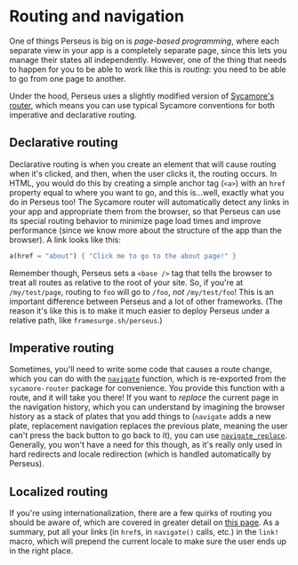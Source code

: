 # Routing and navigation

One of things Perseus is big on is *page-based programming*, where each separate view in your app is a completely separate page, since this lets you manage their states all independently. However, one of the thing that needs to happen for you to be able to work like this is *routing*: you need to be able to go from one page to another.

Under the hood, Perseus uses a slightly modified version of [Sycamore's router](https://sycamore-rs.netlify.app/docs/advanced/routing), which means you can use typical Sycamore conventions for both imperative and declarative routing.

## Declarative routing

Declarative routing is when you create an element that will cause routing when it's clicked, and then, when the user clicks it, the routing occurs. In HTML, you would do this by creating a simple anchor tag (`<a>`) with an `href` property equal to where you want to go, and this is...well, exactly what you do in Perseus too! The Sycamore router will automatically detect any links in your app and appropriate them from the browser, so that Perseus can use its special routing behavior to minimize page load times and improve performance (since we know more about the structure of the app than the browser). A link looks like this:

```rust
a(href = "about") { "Click me to go to the about page!" }
```

Remember though, Perseus sets a `<base />` tag that tells the browser to treat all routes as relative to the root of your site. So, if you're at `/my/test/page`, routing to `foo` will go to `/foo`, *not* `/my/test/foo`! This is an important difference between Perseus and a lot of other frameworks. (The reason it's like this is to make it much easier to deploy Perseus under a relative path, like `framesurge.sh/perseus`.)

## Imperative routing

Sometimes, you'll need to write some code that causes a route change, which you can do with the [`navigate`](=prelude/fn.navigate@perseus) function, which is re-exported from the `sycamore-router` package for convenience. You provide this function with a route, and it will take you there! If you want to *replace* the current page in the navigation history, which you can understand by imagining the browser history as a stack of plates that you add things to (`navigate` adds a new plate, replacement navigation replaces the previous plate, meaning the user can't press the back button to go back to it), you can use [`navigate_replace`](=prelude/fn.navigate_replace@perseus). Generally, you won't have a need for this though, as it's really only used in hard redirects and locale redirection (which is handled automatically by Perseus).

## Localized routing

If you're using internationalization, there are a few quirks of routing you should be aware of, which are covered in greater detail on [this page](:fundamentals/i18n). As a summary, put all your links (in `href`s, in `navigate()` calls, etc.) in the `link!` macro, which will prepend the current locale to make sure the user ends up in the right place.
